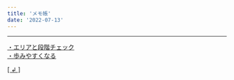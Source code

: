 ```yaml
---
title: 'メモ帳'
date: '2022-07-13'
---
```

***
[・エリアと段階チェック ](/posts/01)  
[・歩みやすくなる ](/posts/04)  

[[ ↲ ]](https://01234567890.thebase.in/about)
